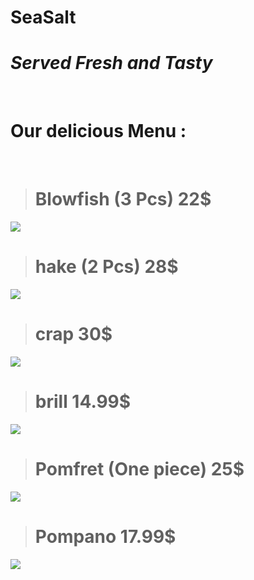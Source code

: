# **SeaSalt**
# _Served Fresh and Tasty_

<br>

# Our delicious Menu : 
<br>


># Blowfish (3 Pcs)  22$<br>
 ![](https://cdn.vox-cdn.com/thumbor/nP2fwjf6FroXFkr_SNeaXX4PmPo=/1400x788/filters:format(jpeg)/cdn.vox-cdn.com/uploads/chorus_asset/file/16177665/Fish_sticks_horizontal.jpg)

> # hake (2 Pcs)  28$<br>
![](https://toastadventures.com/wp-content/uploads/2020/10/Toast_Oven-baked-hake-and-a-garlic-lemon-butter-sauce-scaled.jpg)

> # crap   30$<br>
![](https://media.istockphoto.com/photos/crap-cooking-and-seefood-picture-id466475998)


>#  brill 14.99$<br>
![](https://media-cdn.greatbritishchefs.com/media/hvhl4513/img27226.jpg?mode=crop&width=640&height=440)


> # Pomfret (One piece) 25$<br>
![](https://3.bp.blogspot.com/-fUsi0jALrGo/XKyUHw4RAKI/AAAAAAAAHvY/j32ksCdQ7U8iQYBFGiK7qB5MUoSNkgasgCLcBGAs/s1600/IMG_20181225_201540.jpg)


>#  Pompano 17.99$<br>
![](https://mshanken.imgix.net/wso/bolt/2020-09/5faves_pompano090320a_1600.jpg)


